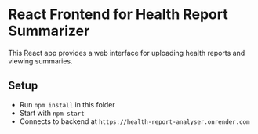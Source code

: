 # React Frontend for Health Report Summarizer

This React app provides a web interface for uploading health reports and viewing summaries.

## Setup
- Run `npm install` in this folder
- Start with `npm start`
- Connects to backend at `https://health-report-analyser.onrender.com`
